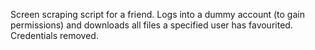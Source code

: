 Screen scraping script for a friend.
Logs into a dummy account (to gain permissions) and downloads all files a specified user has favourited.
Credentials removed.
